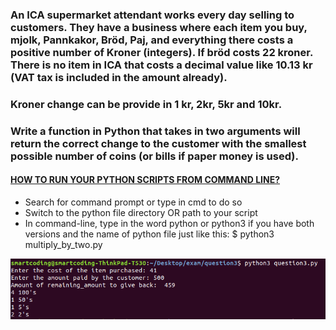 ### An ICA supermarket attendant works every day selling to customers. They have a business where each item you buy, mjolk, Pannkakor, Bröd, Paj, and everything there costs a positive number of Kroner (integers). If bröd costs 22 kroner. There is no item in ICA that costs a decimal value like 10.13 kr (VAT tax is included in the amount already).
### Kroner change can be provide in 1 kr, 2kr, 5kr and 10kr.
### Write a function in Python that takes in two arguments will return the correct change to the customer with the smallest possible number of coins (or bills if paper money is used).

#### [HOW TO RUN YOUR PYTHON SCRIPTS FROM COMMAND LINE?](https://docs.python.org/3/faq/windows.html)
* Search for command prompt or type in cmd to do so
* Switch to the python file directory OR path to your script
* In command-line, type in the word python or python3 if you have both versions and the name of python file just like this: $ python3 multiply_by_two.py

![Run Python Script](https://github.com/MishiCodes/Python/blob/master/Generate%20Change%20Program/images/Screenshot%20from%202019-12-05%2017-04-13.png)
